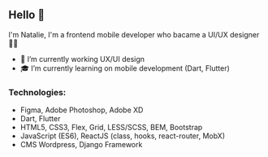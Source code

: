 ## Hello 👋

I'm Natalie, I'm a frontend mobile developer who bacame a UI/UX designer 👨‍💻

- 🎨 I’m currently working UX/UI design
- 🎓 I’m currently learning on mobile development (Dart, Flutter)

### Technologies:
- Figma, Adobe Photoshop, Adobe XD
- Dart, Flutter
- HTML5, CSS3, Flex, Grid, LESS/SCSS, BEM, Bootstrap
- JavaScript (ES6), ReactJS (class, hooks, react-router, MobX)
- CMS Wordpress, Django Framework
